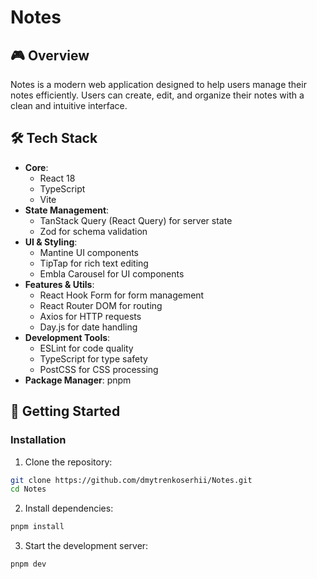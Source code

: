 # Notes

## 🎮 Overview

Notes is a modern web application designed to help users manage their notes efficiently. Users can create, edit, and organize their notes with a clean and intuitive interface.

## 🛠️ Tech Stack

- **Core**:
  - React 18
  - TypeScript
  - Vite
- **State Management**:
  - TanStack Query (React Query) for server state
  - Zod for schema validation
- **UI & Styling**:
  - Mantine UI components
  - TipTap for rich text editing
  - Embla Carousel for UI components
- **Features & Utils**:
  - React Hook Form for form management
  - React Router DOM for routing
  - Axios for HTTP requests
  - Day.js for date handling
- **Development Tools**:
  - ESLint for code quality
  - TypeScript for type safety
  - PostCSS for CSS processing
- **Package Manager**: pnpm

## 🚦 Getting Started

### Installation

1. Clone the repository:

```bash
git clone https://github.com/dmytrenkoserhii/Notes.git
cd Notes
```

2. Install dependencies:

```bash
pnpm install
```

3. Start the development server:

```bash
pnpm dev
```
